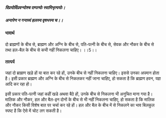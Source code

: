 ##### विप्रयोर्विप्रवन्योश्च दम्पत्योः स्वामिभृत्ययोः।
##### अन्तरेण न गन्तव्यं हलस्य वृषभस्य च।।

#### भावार्थ

दो ब्राह्मणों के बीच से, ब्राह्मण और अग्नि के बीच से, पति-पत्नी के बीच से, सेवक और नौकर के बीच से तथा हल-बैल के बीच से कभी नहीं निकलना चाहिए। ।।5।।

#### तात्पर्य

जहां दो ब्राह्मण खड़े हों या बात कर रहे हों, उनके बीच से नहीं निकलना चाहिए। इससे उनका अपमान होता है। इसी प्रकार ब्राह्मण और अग्नि के बीच से निकलकर नहीं जाना चाहिए, हो सकता है कि ब्राह्मण हवन, यज्ञ आदि कर रहा हो।

इसी प्रकार पति-पत्नी जहां कहीं खडे अथवा बैठे हों, उनके बीच से निकलना भी अनुचित माना गया है। मालिक और नौकर, हल और बैल-इन दोनों के बीच से भी नहीं निकलना चाहिए, हो सकता है कि मालिक और नौकर किसी विशेष बात पर चर्चा कर रहे हों। हल और बैल के बीच में से निकलने का भाव बिलकुल स्पष्ट है कि ऐसे में चोट लग सकती है।